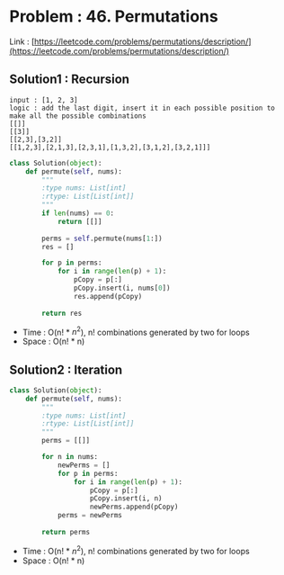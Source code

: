 # Problem : 46. Permutations
Link : [https://leetcode.com/problems/permutations/description/](https://leetcode.com/problems/permutations/description/)
## Solution1 : Recursion
```plaintext
input : [1, 2, 3]
logic : add the last digit, insert it in each possible position to make all the possible combinations
[[]]
[[3]]
[[2,3],[3,2]]
[[1,2,3],[2,1,3],[2,3,1],[1,3,2],[3,1,2],[3,2,1]]]
```
```python
class Solution(object):
    def permute(self, nums):
        """
        :type nums: List[int]
        :rtype: List[List[int]]
        """
        if len(nums) == 0:
            return [[]]
        
        perms = self.permute(nums[1:])
        res = []

        for p in perms:
            for i in range(len(p) + 1):
                pCopy = p[:]
                pCopy.insert(i, nums[0])
                res.append(pCopy)
        
        return res
```
- Time : O(n! * $n^2$), n! combinations generated by two for loops
- Space : O(n! * n)

## Solution2 : Iteration
```python
class Solution(object):
    def permute(self, nums):
        """
        :type nums: List[int]
        :rtype: List[List[int]]
        """
        perms = [[]]

        for n in nums:
            newPerms = []
            for p in perms:
                for i in range(len(p) + 1):
                    pCopy = p[:]
                    pCopy.insert(i, n)
                    newPerms.append(pCopy)
            perms = newPerms
        
        return perms
```
- Time : O(n! * $n^2$), n! combinations generated by two for loops
- Space : O(n! * n)
